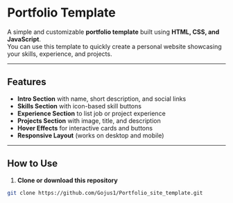 # Portfolio Template

A simple and customizable **portfolio template** built using **HTML, CSS, and JavaScript**.  
You can use this template to quickly create a personal website showcasing your skills, experience, and projects.

---

## Features

- **Intro Section** with name, short description, and social links  
- **Skills Section** with icon-based skill buttons  
- **Experience Section** to list job or project experience  
- **Projects Section** with image, title, and description  
- **Hover Effects** for interactive cards and buttons  
- **Responsive Layout** (works on desktop and mobile)

---

## How to Use

1. **Clone or download this repository**

```bash
git clone https://github.com/Gojus1/Portfolio_site_template.git

